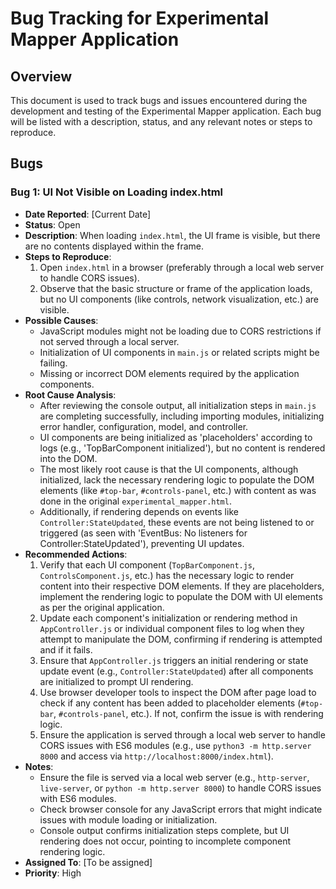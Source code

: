 # Bug Tracking for Experimental Mapper Application

## Overview

This document is used to track bugs and issues encountered during the development and testing of the Experimental Mapper application. Each bug will be listed with a description, status, and any relevant notes or steps to reproduce.

## Bugs

### Bug 1: UI Not Visible on Loading index.html
- **Date Reported**: [Current Date]
- **Status**: Open
- **Description**: When loading `index.html`, the UI frame is visible, but there are no contents displayed within the frame.
- **Steps to Reproduce**:
  1. Open `index.html` in a browser (preferably through a local web server to handle CORS issues).
  2. Observe that the basic structure or frame of the application loads, but no UI components (like controls, network visualization, etc.) are visible.
- **Possible Causes**:
  - JavaScript modules might not be loading due to CORS restrictions if not served through a local server.
  - Initialization of UI components in `main.js` or related scripts might be failing.
  - Missing or incorrect DOM elements required by the application components.
- **Root Cause Analysis**:
  - After reviewing the console output, all initialization steps in `main.js` are completing successfully, including importing modules, initializing error handler, configuration, model, and controller.
  - UI components are being initialized as 'placeholders' according to logs (e.g., 'TopBarComponent initialized'), but no content is rendered into the DOM.
  - The most likely root cause is that the UI components, although initialized, lack the necessary rendering logic to populate the DOM elements (like `#top-bar`, `#controls-panel`, etc.) with content as was done in the original `experimental_mapper.html`.
  - Additionally, if rendering depends on events like `Controller:StateUpdated`, these events are not being listened to or triggered (as seen with 'EventBus: No listeners for Controller:StateUpdated'), preventing UI updates.
- **Recommended Actions**:
  1. Verify that each UI component (`TopBarComponent.js`, `ControlsComponent.js`, etc.) has the necessary logic to render content into their respective DOM elements. If they are placeholders, implement the rendering logic to populate the DOM with UI elements as per the original application.
  2. Update each component's initialization or rendering method in `AppController.js` or individual component files to log when they attempt to manipulate the DOM, confirming if rendering is attempted and if it fails.
  3. Ensure that `AppController.js` triggers an initial rendering or state update event (e.g., `Controller:StateUpdated`) after all components are initialized to prompt UI rendering.
  4. Use browser developer tools to inspect the DOM after page load to check if any content has been added to placeholder elements (`#top-bar`, `#controls-panel`, etc.). If not, confirm the issue is with rendering logic.
  5. Ensure the application is served through a local web server to handle CORS issues with ES6 modules (e.g., use `python3 -m http.server 8000` and access via `http://localhost:8000/index.html`).
- **Notes**:
  - Ensure the file is served via a local web server (e.g., `http-server`, `live-server`, or `python -m http.server 8000`) to handle CORS issues with ES6 modules.
  - Check browser console for any JavaScript errors that might indicate issues with module loading or initialization.
  - Console output confirms initialization steps complete, but UI rendering does not occur, pointing to incomplete component rendering logic.
- **Assigned To**: [To be assigned]
- **Priority**: High 